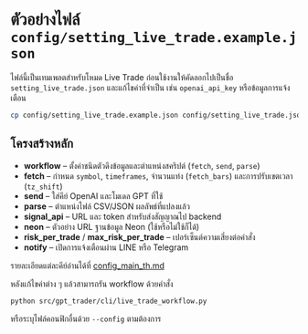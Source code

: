 # ตัวอย่างไฟล์ `config/setting_live_trade.example.json`

ไฟล์นี้เป็นเทมเพลตสำหรับโหมด Live Trade ก่อนใช้งานให้คัดลอกไปเป็นชื่อ `setting_live_trade.json` และแก้ไขค่าที่จำเป็น เช่น `openai_api_key` หรือข้อมูลการแจ้งเตือน

```bash
cp config/setting_live_trade.example.json config/setting_live_trade.json
```

## โครงสร้างหลัก

- **workflow** – ตั้งค่าชนิดตัวดึงข้อมูลและตำแหน่งสคริปต์ (`fetch`, `send`, `parse`)
- **fetch** – กำหนด `symbol`, `timeframes`, จำนวนแท่ง (`fetch_bars`) และการปรับเขตเวลา (`tz_shift`)
- **send** – ใส่คีย์ OpenAI และโมเดล GPT ที่ใช้
- **parse** – ตำแหน่งไฟล์ CSV/JSON ผลลัพธ์ที่แปลงแล้ว
- **signal_api** – URL และ token สำหรับส่งสัญญาณไป backend
- **neon** – ตัวอย่าง URL ฐานข้อมูล Neon (ใช้หรือไม่ใช้ก็ได้)
- **risk_per_trade** / **max_risk_per_trade** – เปอร์เซ็นต์ความเสี่ยงต่อคำสั่ง
- **notify** – เปิดการแจ้งเตือนผ่าน LINE หรือ Telegram

รายละเอียดแต่ละคีย์อ่านได้ที่ [config_main_th.md](config_main_th.md)

หลังแก้ไขค่าต่าง ๆ แล้วสามารถรัน workflow ด้วยคำสั่ง

```bash
python src/gpt_trader/cli/live_trade_workflow.py
```

หรือระบุไฟล์คอนฟิกอื่นด้วย `--config` ตามต้องการ
